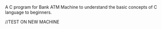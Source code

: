 A C program for Bank ATM Machine to understand the basic concepts of C language to beginners.

//TEST ON NEW MACHINE